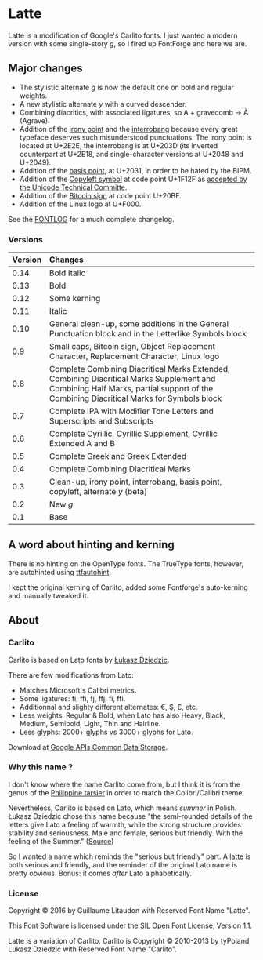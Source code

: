 # Latte

Latte is a modification of Google's Carlito fonts. I just wanted a modern version with some single-story *g*, so I fired up FontForge and here we are.

## Major changes

* The stylistic alternate *g* is now the default one on bold and regular weights.
* A new stylistic alternate *y* with a curved descender.
* Combining diacritics, with associated ligatures, so A + gravecomb → À (Agrave).
* Addition of the [irony point](https://en.wikipedia.org/wiki/Irony_punctuation) and the [interrobang](https://en.wikipedia.org/wiki/Interrobang) because every great typeface deserves such misunderstood punctuations. The irony point is located at U+2E2E, the interrobang is at U+203D (its inverted counterpart at U+2E18, and single-character versions at U+2048 and U+2049). 
* Addition of the [basis point](https://en.wikipedia.org/wiki/Basis_point), at U+2031, in order to be hated by the BIPM.
* Addition of the [Copyleft symbol](https://en.wikipedia.org/wiki/Copyleft#Symbol) at code point U+1F12F as [accepted by the Unicode Technical Committe](https://twitter.com/ken_lunde/status/730168010321760258).
* Addition of the [Bitcoin sign](http://www.unicode.org/L2/L2015/15229-bitcoin-sign.pdf) at code point U+20BF.
* Addition of the Linux logo at U+F000.

See the [FONTLOG](FONTLOG.txt) for a much complete changelog.

### Versions

| Version    | Changes     | 
|:-----------|:------------|
| 0.14       | Bold Italic |
| 0.13       | Bold |
| 0.12       | Some kerning |
| 0.11       | Italic |
| 0.10       | General clean-up, some additions in the General Punctuation block and in the Letterlike Symbols block |
| 0.9        | Small caps, Bitcoin sign, Object Replacement Character, Replacement Character, Linux logo |
| 0.8        | Complete Combining Diacritical Marks Extended, Combining Diacritical Marks Supplement and Combining Half Marks, partial support of the Combining Diacritical Marks for Symbols block  |
| 0.7        | Complete IPA with Modifier Tone Letters and Superscripts and Subscripts |
| 0.6        | Complete Cyrillic, Cyrillic Supplement, Cyrillic Extended A and B |
| 0.5        | Complete Greek and Greek Extended |
| 0.4        | Complete Combining Diacritical Marks |
| 0.3        | Clean-up, irony point, interrobang, basis point, copyleft, alternate *y* (beta) |
| 0.2        | New *g* |
| 0.1        | Base    |

## A word about hinting and kerning

There is no hinting on the OpenType fonts. The TrueType fonts, however, are autohinted using [ttfautohint](https://freetype.org/ttfautohint/).

I kept the original kerning of Carlito, added some Fontforge's auto-kerning and manually tweaked it.

## About

### Carlito

Carlito is based on Lato fonts by [Łukasz Dziedzic](http://www.lukaszdziedzic.eu/).

There are few modifications from Lato:
* Matches Microsoft's Calibri metrics.
* Some ligatures: fi, ffi, fj, ffj, fì, ffì.
* Additionnal and slighty different alternates: €, $, £, etc.
* Less weights: Regular & Bold, when Lato has also Heavy, Black, Medium, Semibold, Light, Thin and Hairline.
* Less glyphs: 2000+ glyphs vs 3000+ glyphs for Lato.

Download at [Google APIs Common Data Storage](http://commondatastorage.googleapis.com/chromeos-localmirror/distfiles/crosextrafonts-carlito-20130920.tar.gz).

### Why this name ?

I don't know where the name Carlito come from, but I think it is from the genus of the [Philippine tarsier](https://en.wikipedia.org/wiki/Philippine_tarsier) in order to match the Colibri/Calibri theme.

Nevertheless, Carlito is based on Lato, which means *summer* in Polish. Łukasz Dziedzic chose this name because "the semi-rounded details of the letters give Lato a feeling of warmth, while the strong structure provides stability and seriousness. Male and female, seri­ous but friendly. With the feel­ing of the Sum­mer." ([Source](http://www.latofonts.com/lato-free-fonts/))

So I wanted a name which reminds the "serious but friendly" part. A [latte](https://en.wikipedia.org/wiki/Latte) is both serious and friendly, and the reminder of the original Lato name is pretty obvious. Bonus: it comes *after* Lato alphabetically.

### License

Copyright © 2016 by Guillaume Litaudon with Reserved Font Name "Latte".

This Font Software is licensed under the [SIL Open Font License](http://scripts.sil.org/OFL), Version 1.1.

Latte is a variation of Carlito. Carlito is Copyright © 2010-2013 by tyPoland Lukasz Dziedzic with Reserved Font Name "Carlito". 